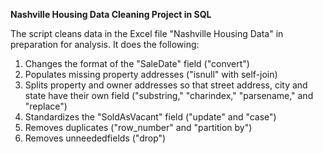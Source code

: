 **Nashville Housing Data Cleaning Project in SQL**

The script cleans data in the Excel file "Nashville Housing Data" in preparation for analysis. It does the following:
1. Changes the format of the "SaleDate" field ("convert")
2. Populates missing property addresses ("isnull" with self-join)
3. Splits property and owner addresses so that street address, city and state have their own field ("substring," "charindex," "parsename," and "replace")
4. Standardizes the "SoldAsVacant" field ("update" and "case")
5. Removes duplicates ("row_number" and "partition by")
6. Removes unneededfields ("drop")
